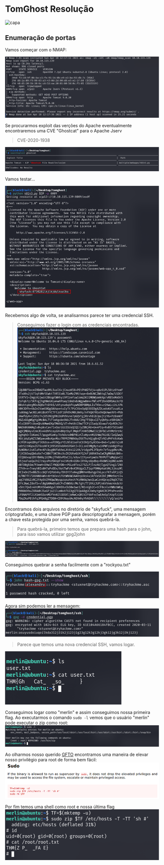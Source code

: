 # TomGhost Resolução

![capa](https://i.imgur.com/j83SrGu.png)

## Enumeração de portas
Vamos começar com o NMAP:

![nmap](imagens/nmap.png)

Se procurarmos exploit das verções do Apache eventualmente encontraremos uma CVE "Ghostcat" para o Apache Jserv
>CVE-2020-1938

![cve](imagens/ghostcat.png)

Vamos testar...

![exploit](imagens/exploit.png)

Recebemos algo de volta, se analisarmos parece ter uma credencial SSH.

>Conseguimos fazer o login com as credenciais encontradas.
![ssh](imagens/ssh.png)

Encontramos dois arquivos no diretório de "skyfuck", uma mensagem criptografado, e uma chave PGP para descriptografar a mensagem, porém a chave esta protegida por uma senha, vamos quebrá-la. <p>
>Para quebrá-la, primeiro temos que prepara uma hash para o john, para isso vamos utilizar gpg2john

![gpg](imagens/pgp.png)

Conseguimos quebrar a senha facilmente com a "rockyou.txt"

![john](imagens/john.png)
 
 Agora sim podemos ler a mensagem:
![new](imagens/new-ssh.png)
>Parece que temos uma nova credencial SSH, vamos logar.

![flag](imagens/flag1.png)

Conseguimos logar como "merlin" e assim conseguimos nossa primeira flag.
Ao executarmos o comando ```sudo -l``` vemos que o usuário "merlin" pode executar o zip como root:
![zip](imagens/zip.png)

Ao olharmos nosso querido [GFTO](https://gtfobins.github.io/gtfobins/zip/) encontramos uma maneira de elevar nosso privilégio para root de forma bem fácil:
![gfto](imagens/gfto.png)

Por fim temos uma shell como root e nossa última flag
![root](imagens/root.png)
